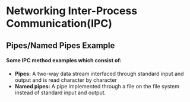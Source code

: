 <h1>Networking Inter-Process Communication(IPC)</h1>
<h2>Pipes/Named Pipes Example</h2>
<h4>Some IPC method examples which consist of:</h4>

- <strong>Pipes:</strong> A two-way data stream interfaced through standard input and output and is read character by character
- <Strong>Named pipes:</strong> A pipe implemented through a file on the file system instead of standard input and output.
